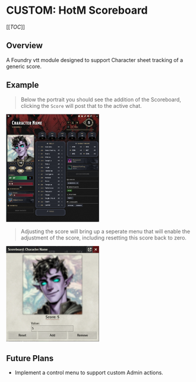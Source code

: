 # CUSTOM: HotM Scoreboard

[[_TOC_]]

## Overview

A Foundry vtt module designed to support Character sheet tracking of a generic score.

## Example

> Below the portrait you should see the addition of the Scoreboard, clicking the `Score` will post that to the active chat.

<img src = "./documentation/assets/scoreboard_overview.png" style="max-width: 250px"/>

> Adjusting the score will bring up a seperate menu that will enable the adjustment of the score, including resetting this score back to zero.

<img src = "./documentation/assets/scoreboard_adjuster.png" style="max-width: 250px"/>


## Future Plans

- Implement a control menu to support custom Admin actions.
